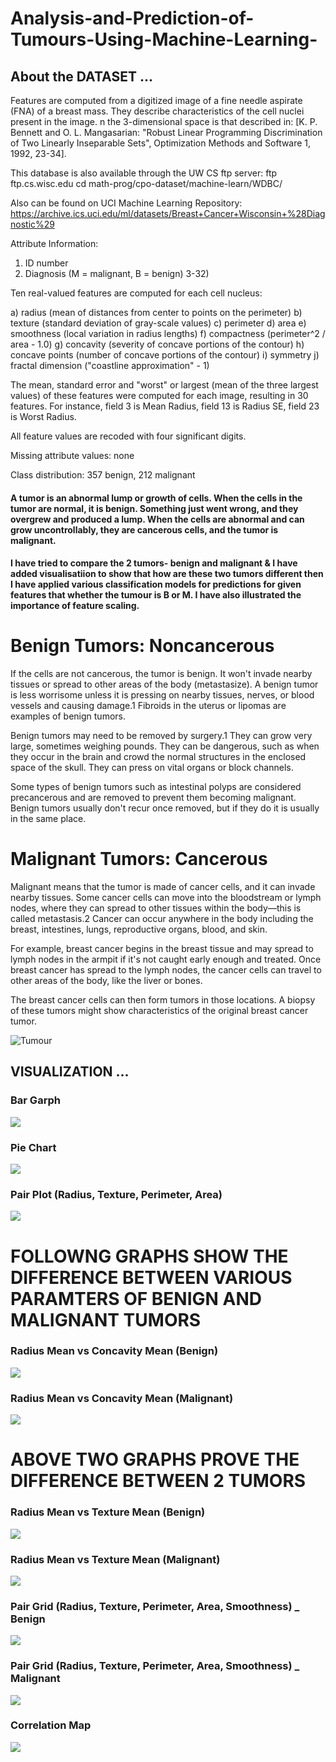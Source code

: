 # Analysis-and-Prediction-of-Tumours-Using-Machine-Learning-

## About the DATASET ...

Features are computed from a digitized image of a fine needle aspirate (FNA) of a breast mass. They describe characteristics of the cell nuclei present in the image.
n the 3-dimensional space is that described in: [K. P. Bennett and O. L. Mangasarian: "Robust Linear Programming Discrimination of Two Linearly Inseparable Sets", Optimization Methods and Software 1, 1992, 23-34].

This database is also available through the UW CS ftp server:
ftp ftp.cs.wisc.edu
cd math-prog/cpo-dataset/machine-learn/WDBC/

Also can be found on UCI Machine Learning Repository: https://archive.ics.uci.edu/ml/datasets/Breast+Cancer+Wisconsin+%28Diagnostic%29

Attribute Information:

1) ID number
2) Diagnosis (M = malignant, B = benign)
3-32)

Ten real-valued features are computed for each cell nucleus:

a) radius (mean of distances from center to points on the perimeter)
b) texture (standard deviation of gray-scale values)
c) perimeter
d) area
e) smoothness (local variation in radius lengths)
f) compactness (perimeter^2 / area - 1.0)
g) concavity (severity of concave portions of the contour)
h) concave points (number of concave portions of the contour)
i) symmetry
j) fractal dimension ("coastline approximation" - 1)

The mean, standard error and "worst" or largest (mean of the three
largest values) of these features were computed for each image,
resulting in 30 features. For instance, field 3 is Mean Radius, field
13 is Radius SE, field 23 is Worst Radius.

All feature values are recoded with four significant digits.

Missing attribute values: none

Class distribution: 357 benign, 212 malignant

#### A tumor is an abnormal lump or growth of cells. When the cells in the tumor are normal, it is benign. Something just went wrong, and they overgrew and produced a lump. When the cells are abnormal and can grow uncontrollably, they are cancerous cells, and the tumor is malignant.

#### I have tried to compare the 2 tumors- benign and malignant & I have added visualisatiion to show that how are these two tumors different then I have applied various classification models for predictions for given features that whether the tumour is B or M. I have also illustrated the importance of feature scaling.


# Benign Tumors: Noncancerous
If the cells are not cancerous, the tumor is benign. It won't invade nearby tissues or spread to other areas of the body (metastasize). A benign tumor is less worrisome unless it is pressing on nearby tissues, nerves, or blood vessels and causing damage.1﻿ Fibroids in the uterus or lipomas are examples of benign tumors.

Benign tumors may need to be removed by surgery.1﻿ They can grow very large, sometimes weighing pounds. They can be dangerous, such as when they occur in the brain and crowd the normal structures in the enclosed space of the skull. They can press on vital organs or block channels.

Some types of benign tumors such as intestinal polyps are considered precancerous and are removed to prevent them becoming malignant. Benign tumors usually don't recur once removed, but if they do it is usually in the same place.

# Malignant Tumors: Cancerous
Malignant means that the tumor is made of cancer cells, and it can invade nearby tissues. Some cancer cells can move into the bloodstream or lymph nodes, where they can spread to other tissues within the body—this is called metastasis.2﻿﻿ Cancer can occur anywhere in the body including the breast, intestines, lungs, reproductive organs, blood, and skin.

For example, breast cancer begins in the breast tissue and may spread to lymph nodes in the armpit if it's not caught early enough and treated. Once breast cancer has spread to the lymph nodes, the cancer cells can travel to other areas of the body, like the liver or bones.

The breast cancer cells can then form tumors in those locations. A biopsy of these tumors might show characteristics of the original breast cancer tumor.

![Tumour](514240-article-img-malignant-vs-benign-tumor2111891f-54cc-47aa-8967-4cd5411fdb2f-5a2848f122fa3a0037c544be.webp)

## VISUALIZATION ...

### Bar Garph
![](/Visualzation/barGraph.png)

### Pie Chart
![](/Visualzation/pieChart.png)

### Pair Plot (Radius, Texture, Perimeter, Area)
![](/Visualzation/PairPlot.png)

# FOLLOWNG GRAPHS SHOW THE DIFFERENCE BETWEEN VARIOUS PARAMTERS OF BENIGN AND MALIGNANT TUMORS



### Radius Mean vs Concavity Mean (Benign)
![](/Visualzation/RvC_B.png)

### Radius Mean vs Concavity Mean (Malignant)
![](/Visualzation/RvC_M.png)

# ABOVE TWO GRAPHS PROVE THE DIFFERENCE BETWEEN 2 TUMORS



### Radius Mean vs Texture Mean (Benign)
![](/Visualzation/RvT_B.png)

### Radius Mean vs Texture Mean (Malignant)
![](/Visualzation/RvT_M.png)

### Pair Grid (Radius, Texture, Perimeter, Area, Smoothness) _ Benign 
![](/Visualzation/PairGrid_B.png)

### Pair Grid (Radius, Texture, Perimeter, Area, Smoothness) _ Malignant 
![](/Visualzation/PairGrid_M.png)

### Correlation Map
![](/Visualzation/corr_map.png)



